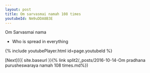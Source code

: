 ```yaml
---
layout: post
title: Om sarvasmai namah 108 times
youtubeId: Nm9uDDA8B3E
---
```

 
 
Om Sarvasmai nama 
 
 -  Who is spread in everything 
 
  
 
  
 
 
 
 
 
 


{% include youtubePlayer.html id=page.youtubeId %}
 
[Next]({{ site.baseurl }}{% link  split2/_posts/2016-10-14-Om pradhana purusheswaraya namah 108 times.md%})
 
